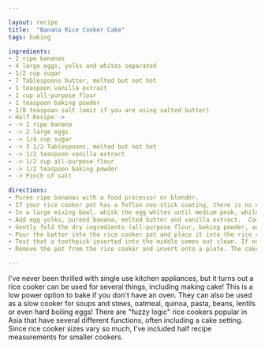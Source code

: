 ```yaml
---

layout: recipe
title:  "Banana Rice Cooker Cake"
tags: baking

ingredients:
- 2 ripe bananas
- 4 large eggs, yolks and whites separated
- 1/2 cup sugar
- 7 Tablespoons butter, melted but not hot
- 1 teaspoon vanilla extract
- 1 cup all-purpose flour
- 1 teaspoon baking powder
- 1/8 teaspoon salt (omit if you are using salted butter)
- Half Recipe ->
- -> 1 ripe banana
- -> 2 large eggs
- -> 1/4 cup sugar
- -> 3 1/2 Tablespoons, melted but not hot
- -> 1/2 teaspoon vanilla extract
- -> 1/2 cup all-purpose flour
- -> 1/2 teaspoon baking powder
- -> Pinch of salt

directions:
- Puree ripe bananas with a food processor or blender.
- If your rice cooker pot has a Teflon non-stick coating, there is no need to grease and flour. Otherwise, lightly grease and flour the pot.
- In a large mixing bowl, whisk the egg whites until medium peak, while adding sugar in 3 batches.
- Add egg yolks, pureed banana, melted butter and vanilla extract.  Combine each completely one by one.
- Gently fold the dry ingredients (all-purpose flour, baking powder, and salt) into to the wet ingredients with a spatula. Stop once the dry ingredients are just mixed to make sure the airy batter doesn't collapse.
- Pour the batter into the rice cooker pot and place it into the rice cooker. Press the “cook” button. Once it turns to “warm”, wait for 10 minutes. Repeat “cook” and “warm” cycle for another 3 times for a total of 4 cycles of “cook” and “warm”.
- Test that a toothpick inserted into the middle comes out clean. If not, repeat the “cook” and “warm” cycle again until the cake is fully baked.
- Remove the pot from the rice cooker and invert onto a plate. The cake should easily drop from the pot. Slice and serve.

---
```


I've never been thrilled with single use kitchen appliances, but it turns out a rice cooker can be used for several things, including making cake! This is a low power option to bake if you don't have an oven. They can also be used as a slow cooker for soups and stews, oatmeal, quinoa, pasta, beans, lentils or even hard boiling eggs! There are "fuzzy logic" rice cookers popular in Asia that have several different functions, often including a cake setting. Since rice cooker sizes vary so much, I've included half recipe measurements for smaller cookers.
